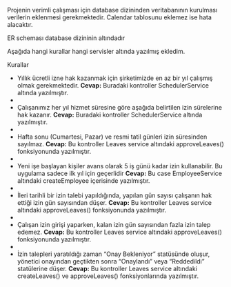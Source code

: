 Projenin verimli çalışması için database dizininden veritabanının kurulması verilerin eklenmesi gerekmektedir. 
Calendar tablosunu eklemez ise hata alacaktır.

ER scheması database dizininin altındadır

Aşağıda hangi kurallar hangi servisler altında yazılmış ekledim.



Kurallar
- Yıllık ücretli izne hak kazanmak için şirketimizde en az bir yıl çalışmış olmak gerekmektedir.
    **Cevap:**  Buradaki kontroller SchedulerService altında yazılmıştır.
- 
- Çalışanımız her yıl hizmet süresine göre aşağıda belirtilen izin sürelerine hak kazanır.
    **Cevap:**  Buradaki kontroller SchedulerService altında yazılmıştır.
- 
- Hafta sonu (Cumartesi, Pazar) ve resmi tatil günleri izin süresinden sayılmaz.
  **Cevap:** Bu kontroller Leaves service altındaki approveLeaves() fonksiyonunda yazılmıştır.
- 
- Yeni işe başlayan kişiler avans olarak 5 iş günü kadar izin kullanabilir. Bu uygulama sadece ilk yıl için geçerlidir
  **Cevap:** Bu case EmployeeService altındaki createEmployee içerisinde yazılmıştır.
- 
- İleri tarihli bir izin talebi yapıldığında, yapılan gün sayısı çalışanın hak ettiği izin gün sayısından düşer.
  **Cevap:** Bu kontroller Leaves service altındaki approveLeaves() fonksiyonunda yazılmıştır.
- 
- Çalışan izin girişi yaparken, kalan izin gün sayısından fazla izin talep edemez.
  **Cevap:** Bu kontroller Leaves service altındaki approveLeaves() fonksiyonunda yazılmıştır.
- 
- İzin talepleri yaratıldığı zaman “Onay Bekleniyor” statüsünde oluşur, yönetici onayından geçtikten
sonra “Onaylandı” veya “Reddedildi” statülerine düşer.
  **Cevap:** Bu kontroller Leaves service altındaki createLeaves() ve approveLeaves() fonksiyonlarında yazılmıştır.

